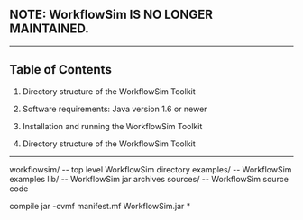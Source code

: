 ## NOTE: WorkflowSim IS NO LONGER MAINTAINED.

---

Table of Contents
-----------------

1. Directory structure of the WorkflowSim Toolkit
2. Software requirements: Java version 1.6 or newer 
3. Installation and running the WorkflowSim Toolkit


1. Directory structure of the WorkflowSim Toolkit
----------------------------------------------

workflowsim/			-- top level WorkflowSim directory
	examples/		-- WorkflowSim examples
	lib/			-- WorkflowSim jar archives
	sources/		-- WorkflowSim source code

compile
jar -cvmf manifest.mf WorkflowSim.jar *
